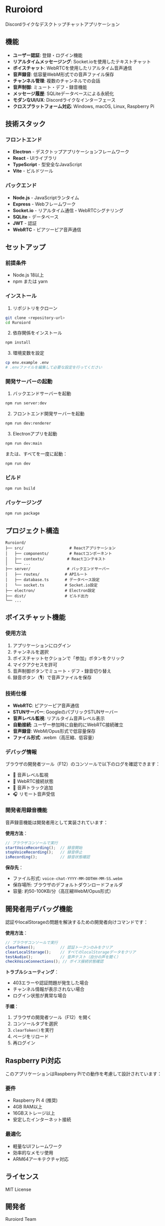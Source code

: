 # Ruroiord

Discordライクなデスクトップチャットアプリケーション

## 機能

- **ユーザー認証**: 登録・ログイン機能
- **リアルタイムメッセージング**: Socket.ioを使用したテキストチャット
- **ボイスチャット**: WebRTCを使用したリアルタイム音声通信
- **音声録音**: 低容量WebM形式での音声ファイル保存
- **チャンネル管理**: 複数のチャンネルでの会話
- **音声制御**: ミュート・デフ・録音機能
- **メッセージ履歴**: SQLiteデータベースによる永続化
- **モダンなUI/UX**: Discordライクなインターフェース
- **クロスプラットフォーム対応**: Windows, macOS, Linux, Raspberry Pi

## 技術スタック

### フロントエンド
- **Electron** - デスクトップアプリケーションフレームワーク
- **React** - UIライブラリ
- **TypeScript** - 型安全なJavaScript
- **Vite** - ビルドツール

### バックエンド
- **Node.js** - JavaScriptランタイム
- **Express** - Webフレームワーク
- **Socket.io** - リアルタイム通信・WebRTCシグナリング
- **SQLite** - データベース
- **JWT** - 認証
- **WebRTC** - ピアツーピア音声通信

## セットアップ

### 前提条件
- Node.js 18以上
- npm または yarn

### インストール

1. リポジトリをクローン
```bash
git clone <repository-url>
cd Ruroiord
```

2. 依存関係をインストール
```bash
npm install
```

3. 環境変数を設定
```bash
cp env.example .env
# .envファイルを編集して必要な設定を行ってください
```

### 開発サーバーの起動

1. バックエンドサーバーを起動
```bash
npm run server:dev
```

2. フロントエンド開発サーバーを起動
```bash
npm run dev:renderer
```

3. Electronアプリを起動
```bash
npm run dev:main
```

または、すべてを一度に起動：
```bash
npm run dev
```

### ビルド

```bash
npm run build
```

### パッケージング

```bash
npm run package
```

## プロジェクト構造

```
Ruroiord/
├── src/                    # Reactアプリケーション
│   ├── components/         # Reactコンポーネント
│   ├── contexts/          # Reactコンテキスト
│   └── ...
├── server/                # バックエンドサーバー
│   ├── routes/           # APIルート
│   ├── database.ts       # データベース設定
│   └── socket.ts         # Socket.io設定
├── electron/             # Electron設定
├── dist/                 # ビルド出力
└── ...
```

## ボイスチャット機能

### 使用方法
1. アプリケーションにログイン
2. チャンネルを選択
3. ボイスチャットセクションで「参加」ボタンをクリック
4. マイクアクセスを許可
5. 音声制御ボタンでミュート・デフ・録音切り替え
6. 録音ボタン（🎙️）で音声ファイルを保存

### 技術仕様
- **WebRTC**: ピアツーピア音声通信
- **STUNサーバー**: GoogleのパブリックSTUNサーバー
- **音声レベル監視**: リアルタイム音声レベル表示
- **自動接続**: ユーザー参加時に自動的にWebRTC接続確立
- **音声録音**: WebM/Opus形式で低容量保存
- **ファイル形式**: .webm（高圧縮、低容量）

### デバッグ情報
ブラウザの開発者ツール（F12）のコンソールで以下のログを確認できます：
- 🎤 音声レベル監視
- 🔗 WebRTC接続状態
- 📡 音声トラック追加
- 🎧 リモート音声受信

### 開発者用録音機能
音声録音機能は開発者用として実装されています：

**使用方法**：
```javascript
// ブラウザコンソールで実行
startVoiceRecording();  // 録音開始
stopVoiceRecording();   // 録音停止
isRecording();          // 録音状態確認
```

**保存先**：
- ファイル形式: `voice-chat-YYYY-MM-DDTHH-MM-SS.webm`
- 保存場所: ブラウザのデフォルトダウンロードフォルダ
- 容量: 約50-100KB/分（高圧縮WebM/Opus形式）

## 開発者用デバッグ機能

認証やlocalStorageの問題を解決するための開発者向けコマンドです：

**使用方法**：
```javascript
// ブラウザコンソールで実行
clearToken();           // 認証トークンのみをクリア
clearLocalStorage();    // すべてのlocalStorageデータをクリア
testAudio();            // 音声テスト（自分の声を聞く）
checkVoiceConnections(); // ボイス接続状態確認
```

**トラブルシューティング**：
- 403エラーや認証問題が発生した場合
- チャンネル情報が表示されない場合
- ログイン状態が異常な場合

**手順**：
1. ブラウザの開発者ツール（F12）を開く
2. コンソールタブを選択
3. `clearToken()`を実行
4. ページをリロード
5. 再ログイン

## Raspberry Pi対応

このアプリケーションはRaspberry Piでの動作を考慮して設計されています：

### 要件
- Raspberry Pi 4 (推奨)
- 4GB RAM以上
- 16GBストレージ以上
- 安定したインターネット接続

### 最適化
- 軽量なUIフレームワーク
- 効率的なメモリ使用
- ARM64アーキテクチャ対応

## ライセンス

MIT License

## 開発者

Ruroiord Team